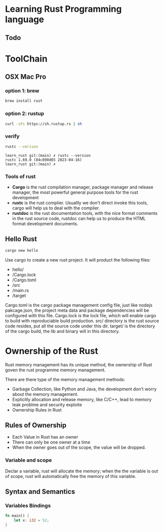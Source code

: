 # Learning Rust Programming language

## Todo

# ToolChain

## OSX Mac Pro

### option 1: brew

```zsh
brew install rust
```

### option 2: rustup

```zsh
curl -sFs https://sh.rustup.rs | sh
```

### verify

```zsh
rustc --verison
```

```
learn_rust git:(main) ✗ rustc --version
rustc 1.69.0 (84c898d65 2023-04-16)
learn_rust git:(main) ✗
```

### Tools of rust

- **Cargo** is the rust compilation manager, package manager and release manager, the most powerful general purpose tools for the rust development
- **rustc** is the rust complier. Usuallly we don't direct invoke this tools, cargo will help us to deal with the complier.
- **rustdoc** is the rust documentation tools, with the nice format comments in the rust source code, rustdoc can help us to produce the HTML format development documents.

## Hello Rust

```zsh
cargo new hello
```

Use cargo to create a new rust project. It will product the following files:

- hello/
- /Cargo.lock
- /Cargo.toml
- /src
- /main.rs
- /target

Cargo.toml is the cargo package management config file, just like nodejs pakcage.json, the project meta data and package dependencies will be configured with this file.
Cargo.lock is the lock file, which will enable cargo to build with reproduciable build production.
src/ directory is the rust source code resides, put all the source code under this dir.
target/ is the directory of the cargo build, the lib and binary will in this directory.

# Ownership of the Rust

Rust memory management has its unique method, the ownership of Rust goven the rust programme memory management.

There are there type of the memory management methods:

- Garbage Collection, like Python and Java, the development don't worry about the memory management.
- Explicitly allocation and release memory, like C/C++, lead to memory leak problme and security exploite
- Ownership Rules in Rust

## Rules of Ownership

- Each Value in Rust has an owner
- There can only be one owner at a time
- When the owner goes out of the scope, the value will be dropped.

### Variable and scope

Declar a variable, rust will allocate the memory; when the the variable is out of scope, rust will automatically free the memory of this variable.

## Syntax and Semantics

### Variables Bindings

```rust
fn main() {
    let x: i32 = 52;
}
```

